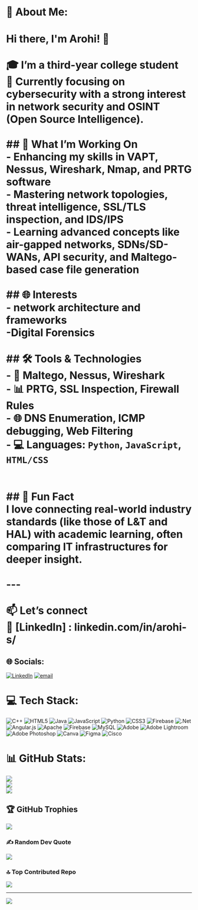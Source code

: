 # 💫 About Me:
# Hi there, I'm Arohi! 👋<br><br>🎓 I’m a third-year college student <br>💼 Currently focusing on **cybersecurity** with a strong interest in **network security** and **OSINT (Open Source Intelligence)**.<br><br>## 🔐 What I’m Working On<br>- Enhancing my skills in **VAPT**, **Nessus**, **Wireshark**, **Nmap**, and **PRTG software**<br>- Mastering **network topologies**, **threat intelligence**, **SSL/TLS inspection**, and **IDS/IPS**<br>- Learning advanced concepts like **air-gapped networks**, **SDNs/SD-WANs**, **API security**, and **Maltego-based case file generation**<br><br>## 🌐 Interests<br>- network architecture and frameworks<br>-Digital Forensics <br><br>## 🛠️ Tools & Technologies<br>- 🔎 **Maltego**, **Nessus**, **Wireshark**<br>- 📊 **PRTG**, **SSL Inspection**, **Firewall Rules**<br>- 🌐 **DNS Enumeration**, **ICMP debugging**, **Web Filtering**<br>- 💻 Languages: `Python`, `JavaScript`, `HTML/CSS`<br><br><br>## 🧭 Fun Fact<br>I love connecting real-world industry standards (like those of **L&T** and **HAL**) with academic learning, often comparing IT infrastructures for deeper insight.<br><br>---<br><br>📫 **Let’s connect**  <br>🔗 [LinkedIn] : linkedin.com/in/arohi-s/<br>


## 🌐 Socials:
[![LinkedIn](https://img.shields.io/badge/LinkedIn-%230077B5.svg?logo=linkedin&logoColor=white)](https://linkedin.com/in/linkedin.com/in/arohi-s/) [![email](https://img.shields.io/badge/Email-D14836?logo=gmail&logoColor=white)](mailto:roaworkmail@gmail.com) 

# 💻 Tech Stack:
![C++](https://img.shields.io/badge/c++-%2300599C.svg?style=for-the-badge&logo=c%2B%2B&logoColor=white) ![HTML5](https://img.shields.io/badge/html5-%23E34F26.svg?style=for-the-badge&logo=html5&logoColor=white) ![Java](https://img.shields.io/badge/java-%23ED8B00.svg?style=for-the-badge&logo=openjdk&logoColor=white) ![JavaScript](https://img.shields.io/badge/javascript-%23323330.svg?style=for-the-badge&logo=javascript&logoColor=%23F7DF1E) ![Python](https://img.shields.io/badge/python-3670A0?style=for-the-badge&logo=python&logoColor=ffdd54) ![CSS3](https://img.shields.io/badge/css3-%231572B6.svg?style=for-the-badge&logo=css3&logoColor=white) ![Firebase](https://img.shields.io/badge/firebase-%23039BE5.svg?style=for-the-badge&logo=firebase) ![.Net](https://img.shields.io/badge/.NET-5C2D91?style=for-the-badge&logo=.net&logoColor=white) ![Angular.js](https://img.shields.io/badge/angular.js-%23E23237.svg?style=for-the-badge&logo=angularjs&logoColor=white) ![Apache](https://img.shields.io/badge/apache-%23D42029.svg?style=for-the-badge&logo=apache&logoColor=white) ![Firebase](https://img.shields.io/badge/firebase-a08021?style=for-the-badge&logo=firebase&logoColor=ffcd34) ![MySQL](https://img.shields.io/badge/mysql-4479A1.svg?style=for-the-badge&logo=mysql&logoColor=white) ![Adobe](https://img.shields.io/badge/adobe-%23FF0000.svg?style=for-the-badge&logo=adobe&logoColor=white) ![Adobe Lightroom](https://img.shields.io/badge/Adobe%20Lightroom-31A8FF.svg?style=for-the-badge&logo=Adobe%20Lightroom&logoColor=white) ![Adobe Photoshop](https://img.shields.io/badge/adobe%20photoshop-%2331A8FF.svg?style=for-the-badge&logo=adobe%20photoshop&logoColor=white) ![Canva](https://img.shields.io/badge/Canva-%2300C4CC.svg?style=for-the-badge&logo=Canva&logoColor=white) ![Figma](https://img.shields.io/badge/figma-%23F24E1E.svg?style=for-the-badge&logo=figma&logoColor=white) ![Cisco](https://img.shields.io/badge/cisco-%23049fd9.svg?style=for-the-badge&logo=cisco&logoColor=black)
# 📊 GitHub Stats:
![](https://github-readme-stats.vercel.app/api?username=r0aruLess&theme=dark&hide_border=false&include_all_commits=false&count_private=false)<br/>
![](https://nirzak-streak-stats.vercel.app/?user=r0aruLess&theme=dark&hide_border=false)<br/>
![](https://github-readme-stats.vercel.app/api/top-langs/?username=r0aruLess&theme=dark&hide_border=false&include_all_commits=false&count_private=false&layout=compact)

## 🏆 GitHub Trophies
![](https://github-profile-trophy.vercel.app/?username=r0aruLess&theme=radical&no-frame=false&no-bg=true&margin-w=4)

### ✍️ Random Dev Quote
![](https://quotes-github-readme.vercel.app/api?type=horizontal&theme=radical)

### 🔝 Top Contributed Repo
![](https://github-contributor-stats.vercel.app/api?username=r0aruLess&limit=5&theme=dark&combine_all_yearly_contributions=true)

---
[![](https://visitcount.itsvg.in/api?id=r0aruLess&icon=0&color=0)](https://visitcount.itsvg.in)

<!-- Proudly created with GPRM ( https://gprm.itsvg.in ) -->
